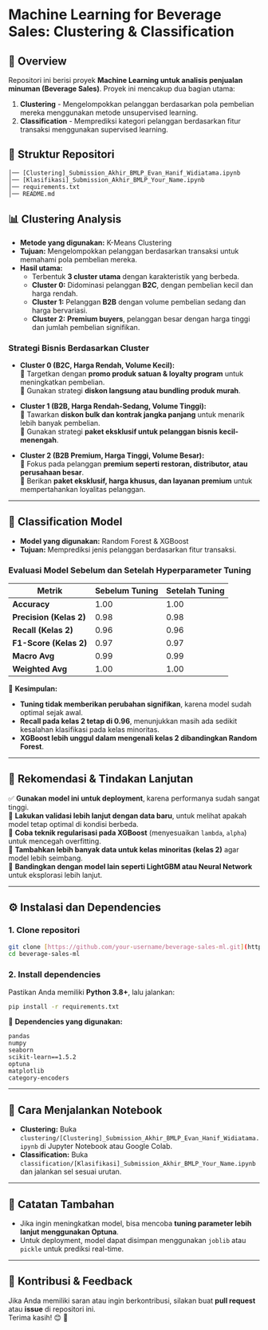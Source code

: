 # **Machine Learning for Beverage Sales: Clustering & Classification**

## **📌 Overview**

Repositori ini berisi proyek **Machine Learning untuk analisis penjualan minuman (Beverage Sales)**. Proyek ini mencakup dua bagian utama:

1. **Clustering** - Mengelompokkan pelanggan berdasarkan pola pembelian mereka menggunakan metode unsupervised learning.
2. **Classification** - Memprediksi kategori pelanggan berdasarkan fitur transaksi menggunakan supervised learning.

## **📂 Struktur Repositori**

```
│── [Clustering]_Submission_Akhir_BMLP_Evan_Hanif_Widiatama.ipynb
│── [Klasifikasi]_Submission_Akhir_BMLP_Your_Name.ipynb
│── requirements.txt
│── README.md
```

## **📊 Clustering Analysis**

- **Metode yang digunakan:** K-Means Clustering
- **Tujuan:** Mengelompokkan pelanggan berdasarkan transaksi untuk memahami pola pembelian mereka.
- **Hasil utama:**
  - Terbentuk **3 cluster utama** dengan karakteristik yang berbeda.
  - **Cluster 0:** Didominasi pelanggan **B2C**, dengan pembelian kecil dan harga rendah.
  - **Cluster 1:** Pelanggan **B2B** dengan volume pembelian sedang dan harga bervariasi.
  - **Cluster 2:** **Premium buyers**, pelanggan besar dengan harga tinggi dan jumlah pembelian signifikan.

### **Strategi Bisnis Berdasarkan Cluster**

- **Cluster 0 (B2C, Harga Rendah, Volume Kecil):**  
  📌 Targetkan dengan **promo produk satuan & loyalty program** untuk meningkatkan pembelian.  
  📌 Gunakan strategi **diskon langsung atau bundling produk murah**.

- **Cluster 1 (B2B, Harga Rendah-Sedang, Volume Tinggi):**  
  📌 Tawarkan **diskon bulk dan kontrak jangka panjang** untuk menarik lebih banyak pembelian.  
  📌 Gunakan strategi **paket eksklusif untuk pelanggan bisnis kecil-menengah**.

- **Cluster 2 (B2B Premium, Harga Tinggi, Volume Besar):**  
  📌 Fokus pada pelanggan **premium seperti restoran, distributor, atau perusahaan besar**.  
  📌 Berikan **paket eksklusif, harga khusus, dan layanan premium** untuk mempertahankan loyalitas pelanggan.

---

## **🧠 Classification Model**

- **Model yang digunakan:** Random Forest & XGBoost
- **Tujuan:** Memprediksi jenis pelanggan berdasarkan fitur transaksi.

### **Evaluasi Model Sebelum dan Setelah Hyperparameter Tuning**

| **Metrik**              | **Sebelum Tuning** | **Setelah Tuning** |
| ----------------------- | ------------------ | ------------------ |
| **Accuracy**            | 1.00               | 1.00               |
| **Precision (Kelas 2)** | 0.98               | 0.98               |
| **Recall (Kelas 2)**    | 0.96               | 0.96               |
| **F1-Score (Kelas 2)**  | 0.97               | 0.97               |
| **Macro Avg**           | 0.99               | 0.99               |
| **Weighted Avg**        | 1.00               | 1.00               |

🔹 **Kesimpulan:**

- **Tuning tidak memberikan perubahan signifikan**, karena model sudah optimal sejak awal.
- **Recall pada kelas 2 tetap di 0.96**, menunjukkan masih ada sedikit kesalahan klasifikasi pada kelas minoritas.
- **XGBoost lebih unggul dalam mengenali kelas 2 dibandingkan Random Forest**.

---

## **📌 Rekomendasi & Tindakan Lanjutan**

✅ **Gunakan model ini untuk deployment**, karena performanya sudah sangat tinggi.  
🔹 **Lakukan validasi lebih lanjut dengan data baru**, untuk melihat apakah model tetap optimal di kondisi berbeda.  
🔹 **Coba teknik regularisasi pada XGBoost** (menyesuaikan `lambda`, `alpha`) untuk mencegah overfitting.  
🔹 **Tambahkan lebih banyak data untuk kelas minoritas (kelas 2)** agar model lebih seimbang.  
🔹 **Bandingkan dengan model lain seperti LightGBM atau Neural Network** untuk eksplorasi lebih lanjut.

---

## **⚙ Instalasi dan Dependencies**

### **1. Clone repositori**

```bash
git clone [https://github.com/your-username/beverage-sales-ml.git](https://github.com/evanhfw/Submission-Belajar-Machine-Learning-untuk-Pemula.git)
cd beverage-sales-ml
```

### **2. Install dependencies**

Pastikan Anda memiliki **Python 3.8+**, lalu jalankan:

```bash
pip install -r requirements.txt
```

📌 **Dependencies yang digunakan:**

```
pandas
numpy
seaborn
scikit-learn==1.5.2
optuna
matplotlib
category-encoders
```

---

## **🚀 Cara Menjalankan Notebook**

- **Clustering:** Buka `clustering/[Clustering]_Submission_Akhir_BMLP_Evan_Hanif_Widiatama.ipynb` di Jupyter Notebook atau Google Colab.
- **Classification:** Buka `classification/[Klasifikasi]_Submission_Akhir_BMLP_Your_Name.ipynb` dan jalankan sel sesuai urutan.

---

## **📌 Catatan Tambahan**

- Jika ingin meningkatkan model, bisa mencoba **tuning parameter lebih lanjut menggunakan Optuna**.
- Untuk deployment, model dapat disimpan menggunakan `joblib` atau `pickle` untuk prediksi real-time.

---

## **📢 Kontribusi & Feedback**

Jika Anda memiliki saran atau ingin berkontribusi, silakan buat **pull request** atau **issue** di repositori ini.  
Terima kasih! 😊 🚀

